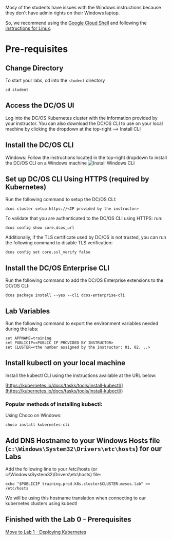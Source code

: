 Mosy of the students have issues with the Windows instructions because they don't have admin rights on their Windows laptop.

So, we recommend using the [Google Cloud Shell](https://console.cloud.google.com/cloudshell) and following the [instructions for Linux](https://github.com/djannot/dcos-kubernetes-training/blob/master/labs/linux-macOS/lab0_prerequisites.md).

# Pre-requisites

## Change Directory
To start your labs, cd into the `student` directory
```
cd student
```

## Access the DC/OS UI
Log into the DC/OS Kubernetes cluster with the information provided by your instructor. You can also download the DC/OS CLI to use on your local machine by clicking the dropdown at the top-right --> Install CLI

## Install the DC/OS CLI

Windows:
Follow the instructions located in the top-right dropdown to install the DC/OS CLI on a Windows machine
![Install Windows CLI](https://github.com/djannot/dcos-kubernetes-training/blob/master/images/lab0_1.png)

## Set up DC/OS CLI Using HTTPS (required by Kubernetes)
Run the following command to setup the DC/OS CLI:
```
dcos cluster setup https://<IP provided by the instructor>
```

To validate that you are authenticated to the DC/OS CLI using HTTPS: run:
```
dcos config show core.dcos_url
```

Additionally, if the TLS certificate used by DC/OS is not trusted, you can run the following command to disable TLS verification:
```
dcos config set core.ssl_verify false
```

## Install the DC/OS Enterprise CLI
Run the following command to add the DC/OS Enterprise extensions to the DC/OS CLI:

```
dcos package install --yes --cli dcos-enterprise-cli
```

## Lab Variables
Run the following command to export the environment variables needed during the labs:

```
set APPNAME=training
set PUBLICIP=<PUBLIC IP PROVIDED BY INSTRUCTOR>
set CLUSTER=<the number assigned by the instructor: 01, 02, ..>
```

## Install kubectl on your local machine
Install the kubectl CLI using the instructions available at the URL below:

[https://kubernetes.io/docs/tasks/tools/install-kubectl/](https://kubernetes.io/docs/tasks/tools/install-kubectl/)

### Popular methods of installing kubectl:

Using Choco on Windows:
```
choco install kubernetes-cli
```

## Add DNS Hostname to your Windows Hosts file (`c:\Windows\System32\Drivers\etc\hosts`) for our Labs
Add the following line to your /etc/hosts (or c:\Windows\System32\Drivers\etc\hosts) file:
```
echo "$PUBLICIP training.prod.k8s.cluster$CLUSTER.mesos.lab" >> /etc/hosts
```

We will be using this hostname translation when connecting to our kubernetes clusters using kubectl


## Finished with the Lab 0 - Prerequisites

[Move to Lab 1 - Deploying Kubernetes](https://github.com/djannot/dcos-kubernetes-training/blob/master/labs/windows_WIP/lab1_deploying_kubernetes.md)
